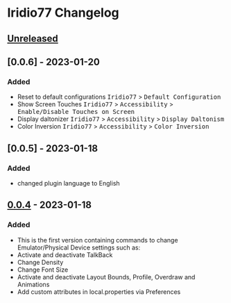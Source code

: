 <!-- Keep a Changelog guide -> https://keepachangelog.com -->

# Iridio77 Changelog

## [Unreleased]

## [0.0.6] - 2023-01-20

### Added

- Reset to default configurations <kbd>Iridio77</kbd> > <kbd>Default Configuration</kbd>
- Show Screen Touches <kbd>Iridio77</kbd> > <kbd>Accessibility</kbd> > <kbd>Enable/Disable Touches on Screen </kbd>
- Display daltonizer  <kbd>Iridio77</kbd> > <kbd>Accessibility</kbd> > <kbd>Display Daltonism</kbd>
- Color Inversion <kbd>Iridio77</kbd> > <kbd>Accessibility</kbd> > <kbd>Color Inversion</kbd>

## [0.0.5] - 2023-01-18

### Added

- changed plugin language to English

## [0.0.4] - 2023-01-18

### Added

- This is the first version containing commands to change Emulator/Physical Device settings such as:
- Activate and deactivate TalkBack
- Change Density
- Change Font Size
- Activate and deactivate Layout Bounds, Profile, Overdraw and Animations
- Add custom attributes in local.properties via Preferences

[Unreleased]: https://github.com/israelermel/iridio77/compare/v0.0.4...HEAD

[0.0.4]: https://github.com/israelermel/iridio77/commits/v0.0.4
